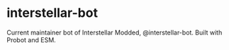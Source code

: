 # interstellar-bot
Current maintainer bot of Interstellar Modded, @interstellar-bot. Built with Probot and ESM.
